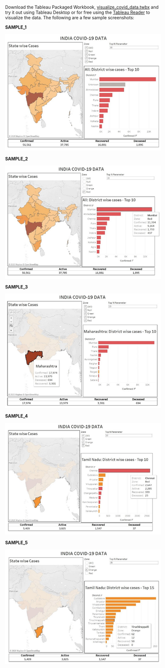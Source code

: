 Download the Tableau Packaged Workbook, [visualize_covid_data.twbx](visualize_covid_data.twbx) and try it out using Tableau Desktop or for free using the [Tableau Reader](https://www.tableau.com/en-in/products/reader) to visualize the data. The following are a few sample screenshots:

**SAMPLE_1**

![](sample_1.jpg)

**SAMPLE_2**

![](sample_2.jpg)

**SAMPLE_3**

![](sample_3.jpg)

**SAMPLE_4**

![](sample_4.jpg)

**SAMPLE_5**

![](sample_5.jpg)

